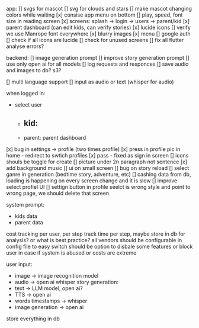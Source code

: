 
app:
[] svgs for mascot
[] svg for clouds and stars
[] make mascot changing colors while waiting
[x] consise app menu on bottom
[] play, speed, font size in reading screen
[x] screens: splash -> login -> users -> parent/kid 
[x] parent dashboard (can edit kids, can verify stories)
[x] lucide icons
[] verify we use Manrope font everywhere
[x] blurry images 
[x] menu
[] google auth
[] check if all icons are lucide 
[] check for unused screens
[] fix all flutter analyse errors?

backend:
[] image generation prompt
[] improve story generation prompt
[] use only open ai for all models
[] log requests and responces
[] save audio and images to db? s3?


[] multi language support
[] input as audio or text (whisper for audio)


when logged in:
- select user
    - kid:
        - 
    - parent:
        parent dashboard


[x] bug in settings -> profile (two times profile)
[x] press in profile pic in home - redirect to swtich profiles
[x] pass - fixed as sign in screen
[] icons shouls be toggle for create
[] picture under 2n paragraph not sentence
[x] add background music
[] ui on small screen
[] bug on story reload
[] select ganre in generation (bedtime story, adventure, etc)
[] cashing data from db, loading is happening on every screen change and it is slow
[] improve select profiel UI
[] settign button in profile seelct is wrong style and point to wrong page, we should delete that screen


<!-- models update -->

system prompt:
- kids data
- parent data

cost tracking per user, per step
track time per step, maybe store in db for analysis? or what is best practice?
all vendors should be configurable in config file to easy switch
should be option to disbale some features or block user in case if system is abused or costs are extreme

user input:
- image -> image recognition model
- audio -> open ai whisper
story generation:
- text -> LLM model, open ai?
- TTS -> open ai
- words timestamps -> whisper 
- image generation -> open ai

store everything in db 
